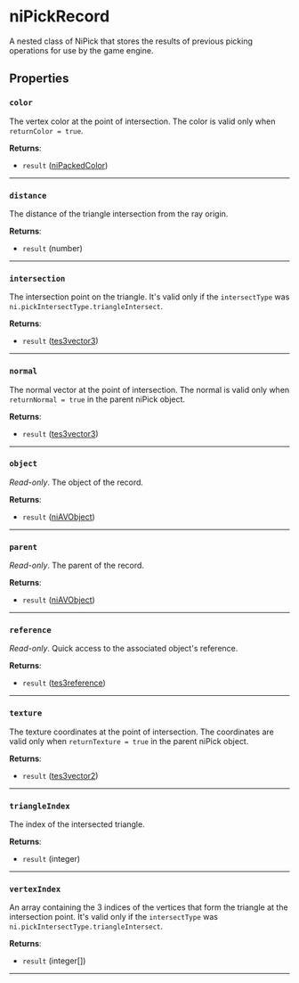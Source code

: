 <!---
	This file is autogenerated. Do not edit this file manually. Your changes will be ignored.
	More information: https://github.com/MWSE/MWSE/tree/master/docs
-->

# niPickRecord

A nested class of NiPick that stores the results of previous picking operations for use by the game engine.

## Properties

### `color`
<div class="search_terms" style="display: none">color</div>

The vertex color at the point of intersection. The color is valid only when `returnColor = true`.

**Returns**:

* `result` ([niPackedColor](../../types/niPackedColor))

***

### `distance`
<div class="search_terms" style="display: none">distance</div>

The distance of the triangle intersection from the ray origin.

**Returns**:

* `result` (number)

***

### `intersection`
<div class="search_terms" style="display: none">intersection</div>

The intersection point on the triangle. It's valid only if the `intersectType` was `ni.pickIntersectType.triangleIntersect`.

**Returns**:

* `result` ([tes3vector3](../../types/tes3vector3))

***

### `normal`
<div class="search_terms" style="display: none">normal</div>

The normal vector at the point of intersection. The normal is valid only when `returnNormal = true` in the parent niPick object.

**Returns**:

* `result` ([tes3vector3](../../types/tes3vector3))

***

### `object`
<div class="search_terms" style="display: none">object</div>

*Read-only*. The object of the record.

**Returns**:

* `result` ([niAVObject](../../types/niAVObject))

***

### `parent`
<div class="search_terms" style="display: none">parent</div>

*Read-only*. The parent of the record.

**Returns**:

* `result` ([niAVObject](../../types/niAVObject))

***

### `reference`
<div class="search_terms" style="display: none">reference</div>

*Read-only*. Quick access to the associated object's reference.

**Returns**:

* `result` ([tes3reference](../../types/tes3reference))

***

### `texture`
<div class="search_terms" style="display: none">texture</div>

The texture coordinates at the point of intersection. The coordinates are valid only when `returnTexture = true` in the parent niPick object.

**Returns**:

* `result` ([tes3vector2](../../types/tes3vector2))

***

### `triangleIndex`
<div class="search_terms" style="display: none">triangleindex</div>

The index of the intersected triangle.

**Returns**:

* `result` (integer)

***

### `vertexIndex`
<div class="search_terms" style="display: none">vertexindex</div>

An array containing the 3 indices of the vertices that form the triangle at the intersection point. It's valid only if the `intersectType` was `ni.pickIntersectType.triangleIntersect`.

**Returns**:

* `result` (integer[])

***

